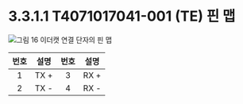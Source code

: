﻿# 3.3.1.1 T4071017041-001 (TE) 핀 맵

![그림 16 이더캣 연결 단자의 핀 맵](../../../_assets/t\_pin\_map\_1.png)

| **번호** | **설명** | **번호** | **설명** |
| :----: | :----: | :----: | :----: |
|    1   |  TX +  |    3   |  RX +  |
|    2   |  TX -  |    4   |  RX -  |

